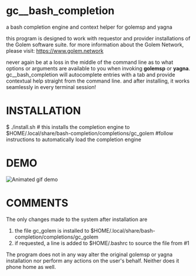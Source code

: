 # gc__bash_completion
a bash completion engine and context helper for golemsp and yagna

this program is designed to work with requestor and provider installations of the Golem software suite. for more information about the Golem Network, please visit: https://www.golem.network

never again be at a loss in the middle of the command line as to what options or arguments are available to you when invoking **golemsp** or **yagna**. gc__bash_completion will autocomplete entries with a tab and provide contextual help straight from the command line. and after installing, it works seamlessly in every terminal session!

# INSTALLATION
$ ./install.sh # this installs the completion engine to $HOME/.local/share/bash-completion/completions/gc_golem
#follow instructions to automatically load the completion engine

# DEMO
![Animated gif demo](https://krunch3r76.github.io/gc__bash_completion/gc__completion.gif)

# COMMENTS
The only changes made to the system after installation are
1) the file gc_golem is installed to $HOME/.local/share/bash-completion/completions/gc_golem
2) if requested, a line is added to $HOME/.bashrc to source the file from #1

The program does not in any way alter the original golemsp or yagna installation nor perform any actions on the user's behalf. Neither does it phone home as well.
